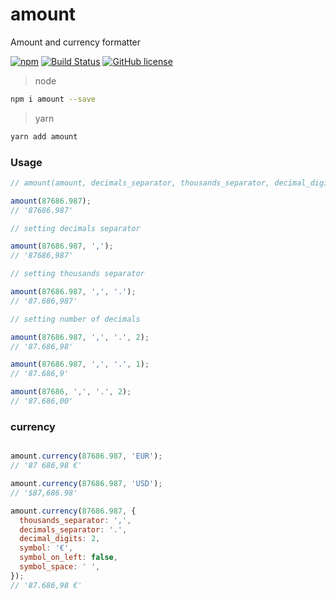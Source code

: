 
# amount

Amount and currency formatter

[![npm](https://img.shields.io/npm/v/amount.svg)](https://www.npmjs.com/package/amount)
[![Build Status](https://travis-ci.org/kiltjs/amount.svg?branch=master)](https://travis-ci.org/kiltjs/amount)
[![GitHub license](https://img.shields.io/badge/license-MIT-blue.svg)](LICENSE)

> node

``` sh
npm i amount --save
```

> yarn

``` sh
yarn add amount
```

### Usage

``` js
// amount(amount, decimals_separator, thousands_separator, decimal_digits)

amount(87686.987);
// '87686.987'

// setting decimals separator

amount(87686.987, ',');
// '87686,987'

// setting thousands separator

amount(87686.987, ',', '.');
// '87.686,987'

// setting number of decimals

amount(87686.987, ',', '.', 2);
// '87.686,98'

amount(87686.987, ',', '.', 1);
// '87.686,9'

amount(87686, ',', '.', 2);
// '87.686,00'

```

### currency

``` js

amount.currency(87686.987, 'EUR');
// '87 686,98 €'

amount.currency(87686.987, 'USD');
// '$87,686.98'

amount.currency(87686.987, {
  thousands_separator: ',',
  decimals_separator: '.',
  decimal_digits: 2,
  symbol: '€',
  symbol_on_left: false,
  symbol_space: ' ',
});
// '87.686,98 €'

```
